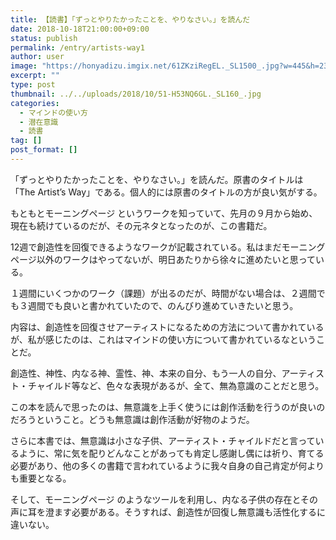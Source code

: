 ```yaml
---
title: 【読書】「ずっとやりたかったことを、やりなさい。」を読んだ
date: 2018-10-18T21:00:00+09:00
status: publish
permalink: /entry/artists-way1
author: user
image: "https://honyadizu.imgix.net/61ZKziRegEL._SL1500_.jpg?w=445&h=230&fit=crop&crop=entropy"
excerpt: ""
type: post
thumbnail: ../../uploads/2018/10/51-H53NQ6GL._SL160_.jpg
categories:
  - マインドの使い方
  - 潜在意識
  - 読書
tag: []
post_format: []
---
```


「ずっとやりたかったことを、やりなさい。」を読んだ。原書のタイトルは「The Artist’s Way」である。個人的には原書のタイトルの方が良い気がする。

もともとモーニングページ というワークを知っていて、先月の９月から始め、現在も続けているのだが、その元ネタとなったのが、この書籍だ。

12週で創造性を回復できるようなワークが記載されている。私はまだモーニングページ以外のワークはやってないが、明日あたりから徐々に進めたいと思っている。

１週間にいくつかのワーク（課題）が出るのだが、時間がない場合は、２週間でも３週間でも良いと書かれていたので、のんびり進めていきたいと思う。

内容は、創造性を回復させアーティストになるための方法について書かれているが、私が感じたのは、これはマインドの使い方について書かれているなということだ。

創造性、神性、内なる神、霊性、神、本来の自分、もう一人の自分、アーティスト・チャイルド等など、色々な表現があるが、全て、無為意識のことだと思う。

この本を読んで思ったのは、無意識を上手く使うには創作活動を行うのが良いのだろうということ。どうも無意識は創作活動が好物のようだ。

さらに本書では、無意識は小さな子供、アーティスト・チャイルドだと言っているように、常に気を配りどんなことがあっても肯定し感謝し偶には祈り、育てる必要があり、他の多くの書籍で言われているように我々自身の自己肯定が何よりも重要となる。

そして、モーニングページ のようなツールを利用し、内なる子供の存在とその声に耳を澄ます必要がある。そうすれば、創造性が回復し無意識も活性化するに違いない。
